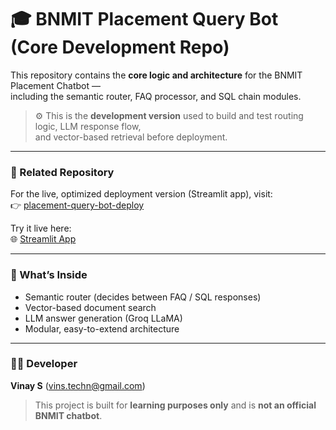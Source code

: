 # 🎓 BNMIT Placement Query Bot (Core Development Repo)

This repository contains the **core logic and architecture** for the BNMIT Placement Chatbot —  
including the semantic router, FAQ processor, and SQL chain modules.

> ⚙️ This is the **development version** used to build and test routing logic, LLM response flow,  
> and vector-based retrieval before deployment.

---

### 🔗 Related Repository
For the live, optimized deployment version (Streamlit app), visit:  
👉 [placement-query-bot-deploy](https://github.com/VinsTechn/placement-query-bot-deploy)

Try it live here:  
🌐 [Streamlit App](https://placement-query-bot-deploy-mhzuaomjatq3jiryatemjp.streamlit.app/)

---

### 🧠 What’s Inside
- Semantic router (decides between FAQ / SQL responses)  
- Vector-based document search  
- LLM answer generation (Groq LLaMA)  
- Modular, easy-to-extend architecture  

---

### 👨‍💻 Developer
**Vinay S** ([vins.techn@gmail.com](mailto:vins.techn@gmail.com))  

> This project is built for **learning purposes only** and is **not an official BNMIT chatbot**.
